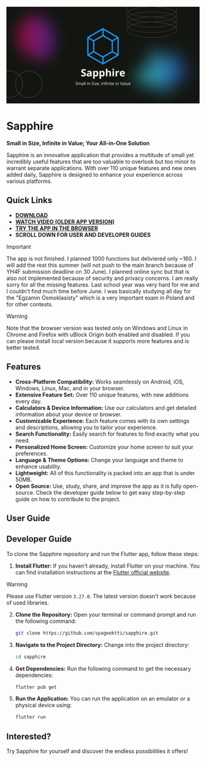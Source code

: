 ![](https://github.com/spageektti/sapphire/blob/main/assets/banner.png?raw=true)

# Sapphire

**Small in Size, Infinite in Value; Your All-in-One Solution**

Sapphire is an innovative application that provides a multitude of small yet incredibly useful features that are too valuable to overlook but too minor to warrant separate applications. With over 110 unique features and new ones added daily, Sapphire is designed to enhance your experience across various platforms.

## Quick Links
- **[DOWNLOAD](https://github.com/spageektti/sapphire/releases)**
- **[WATCH VIDEO (OLDER APP VERSION)](https://www.youtube.com/watch?v=CxzWOJS6zDo)**
- **[TRY THE APP IN THE BROWSER](https://sapphire.spageektti.cc)**
- **SCROLL DOWN FOR USER AND DEVELOPER GUIDES**

> [!IMPORTANT]  
> The app is not finished. I planned 1000 functions but deliviered only ~160. I will add the rest this summer (will not push to the main branch because of YH4F submission deadline on 30 June). I planned online sync but that is also not implemented because of security and privacy concerns. I am really sorry for all the missing features. Last school year was very hard for me and I couldn't find much time before June. I was basically studying all day for the "Egzamin Ósmoklasisty" which is a very important exam in Poland and for other contests.

> [!WARNING]  
> Note that the browser version was tested only on Windows and Linux in Chrome and Firefox with uBlock Origin both enabled and disabled. If you can please install local version because it supports more features and is better tested.

## Features
- **Cross-Platform Compatibility:** Works seamlessly on Android, iOS, Windows, Linux, Mac, and in your browser.
- **Extensive Feature Set:** Over 110 unique features, with new additions every day.
- **Calculators & Device Information:** Use our calculators and get detailed information about your device or browser.
- **Customizable Experience:** Each feature comes with its own settings and descriptions, allowing you to tailor your experience.
- **Search Functionality:** Easily search for features to find exactly what you need.
- **Personalized Home Screen:** Customize your home screen to suit your preferences.
- **Language & Theme Options:** Change your language and theme to enhance usability.
- **Lightweight:** All of this functionality is packed into an app that is under 50MB.
- **Open Source:** Use, study, share, and improve the app as it is fully open-source. Check the developer guide below to get easy step-by-step guide on how to contribute to the project.

## User Guide

## Developer Guide

To clone the Sapphire repository and run the Flutter app, follow these steps:

1. **Install Flutter:** If you haven't already, install Flutter on your machine. You can find installation instructions at the [Flutter official website](https://flutter.dev/docs/get-started/install).
> [!WARNING]  
> Please use Flutter version `3.27.0`. The latest version doesn't work because of used libraries.


2. **Clone the Repository:**
   Open your terminal or command prompt and run the following command:

   ```bash
   git clone https://github.com/spageektti/sapphire.git
   ```

3. **Navigate to the Project Directory:**
   Change into the project directory:

   ```bash
   cd sapphire
   ```

4. **Get Dependencies:**
   Run the following command to get the necessary dependencies:

   ```bash
   flutter pub get
   ```

5. **Run the Application:**
   You can run the application on an emulator or a physical device using:

   ```bash
   flutter run
   ```

## Interested?
Try Sapphire for yourself and discover the endless possibilities it offers!

